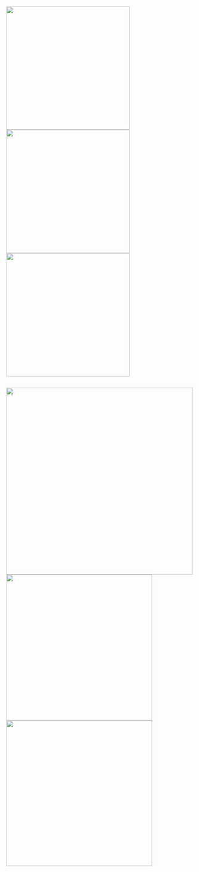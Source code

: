 #

## 
<p float="left">
<img src="https://raw.githubusercontent.com/DmPanf/PyQt6_FastAPI_HQ-SAM/main/images/hqsam01.jpg" width="330" />
<img src="https://raw.githubusercontent.com/DmPanf/PyQt6_FastAPI_HQ-SAM/main/images/hqsam02.jpg" width="330" />
<img src="https://raw.githubusercontent.com/DmPanf/PyQt6_FastAPI_HQ-SAM/main/images/hqsam03.jpg" width="330" />
</p>

## 
<p float="left">
<img src="https://raw.githubusercontent.com/DmPanf/PyQt6_FastAPI_HQ-SAM/main/images/res01.jpg" width="500" /><br>
<img src="https://raw.githubusercontent.com/DmPanf/PyQt6_FastAPI_HQ-SAM/main/images/res21.jpg" width="390" />
<img src="https://raw.githubusercontent.com/DmPanf/PyQt6_FastAPI_HQ-SAM/main/images/res22.jpg" width="390" />
</p>

